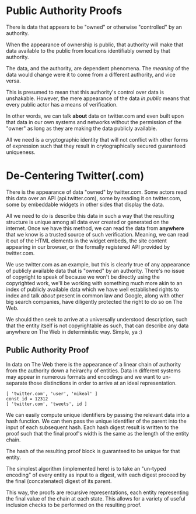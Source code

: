 # Public Authority Proofs

There is data that appears to be "owned" or otherwise "controlled"
by an authority.

When the appearance of ownership is public, that authority will
make that data available to the public from locations identifiably
owned by that authority.

The data, and the authority, are dependent phenomena. The *meaning*
of the data would change were it to come from a different authority,
and vice versa.

This is presumed to mean that this authority's control over data
is unshakable. However, the mere appearance of the data *in public*
means that every public actor has a means of verification.

In other words, we can talk **about** data on twitter.com and even
built upon that data in our own systems and networks without the
permission of the "owner" as long as they are making the data publicly
available.

All we need is a cryptographic identity that will not conflict with
other forms of expression such that they result in crytographically
secured guaranteed uniqueness.

# De-Centering Twitter(.com)

There is the appearance of data "owned" by twitter.com. Some actors
read this data over an API (api.twitter.com), some by reading it
on twitter.com, some by embeddable widgets in other sides that 
display the data.

All we need to do is describe this data in such a way that the
resulting structure is unique among all data ever created or
generated on the internet. Once we have this method, we can
read the data from **anywhere** that we know is a trusted source
of such verification. Meaning, we can read it out of the HTML elements
in the widget embeds, the site content appearing in our browser, or
the formally registered API provided by twitter.com.

We use twitter.com as an example, but this is clearly true of any
appearance of publicly available data that is "owned" by an authority.
There's no issue of copyright to speak of because we won't be
directly using the copyrighted work, we'll be working with something
much more akin to an index of publicly available data which we
have well established rights to index and talk *about* present in
common law and Google, along with other big search companies, have
diligently protected the right to do so on The Web.

We should then seek to arrive at a universally understood description,
such that the entity itself is not copyrightable as such, that can
describe any data anywhere on The Web in deterministic way. Simple, ya :)

## Public Authority Proof

In data on The Web there is the appearance of a linear chain of authority
from the authority down a heirarchy of entities. Data in different
systems may appear in numerous formats and encodings and we want to 
un-separate those distinctions in order to arrive at an ideal representation.

```
[ 'twitter.com', 'user', 'mikeal' ]
const id = 12312
[ 'twitter.com', 'tweets', id ]
```

We can easily compute unique identifiers by passing the relevant data
into a hash function. We can then pass the unique identifier of the parent
into the input of each subsequent hash. Each hash digest result is 
written to the proof such that the final proof's width is the same
as the length of the entity chain.

The hash of the resulting proof block is guaranteed to be unique for that
entity.

The simplest algorithm (implemented here) is to take an "un-typed encoding"
of every entity as input to a digest, with each digest proceed by the final (concatenated)
digest of its parent.

This way, the proofs are recursive representations, each entity representing the final
value of the chain at each state. This allows for a variety of useful inclusion
checks to be performed on the resulting proof.


